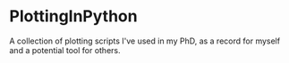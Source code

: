 # PlottingInPython
A collection of plotting scripts I've used in my PhD, as a record for myself and a potential tool for others. 
